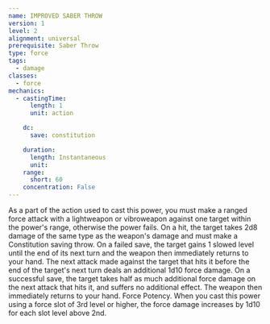 ```yaml
---
name: IMPROVED SABER THROW
version: 1
level: 2
alignment: universal
prerequisite: Saber Throw
type: force
tags:
  - damage
classes:
  - force
mechanics:
  - castingTime:
      length: 1
      unit: action

    dc:
      save: constitution

    duration:
      length: Instantaneous
      unit: 
    range:
      short: 60
    concentration: False
---
```

As a part of the action used to cast this power, you
must make a ranged force attack with a lightweapon or
vibroweapon against one target within the power's
range, otherwise the power fails. On a hit, the target
takes 2d8 damage of the same type as the weapon's
damage and must make a Constitution saving throw.
On a failed save, the target gains 1 slowed level until
the end of its next turn and the weapon then
immediately returns to your hand. The next attack
made against the target that hits it before the end of
the target's next turn deals an additional 1d10 force
damage. On a successful save, the target takes half as
much additional force damage on the next attack that
hits it, and suffers no additional effect. The weapon
then immediately returns to your hand.
Force Potency. When you cast this power using a
force slot of 3rd level or higher, the force damage
increases by 1d10 for each slot level above 2nd.

    